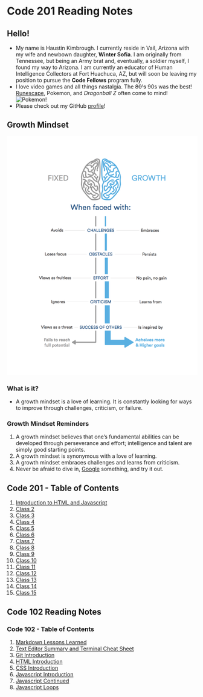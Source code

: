 <!-- This is a website about myself with links to my notes on reading assignments for Code 201 at Codefellows. -->

# Code 201 Reading Notes 
## Hello!
- My name is Haustin Kimbrough. I currently reside in Vail, Arizona with my wife and newbown daughter, **Winter Sofia**. I am originally from Tennessee, but being an Army brat and, eventually, a soldier myself, I found my way to Arizona.  I am currently an educator of Human Intelligence Collectors at Fort Huachuca, AZ, but will soon be leaving my position to pursue the **Code Fellows** program fully.
- I love video games and all things nastalgia. The ~~80's~~ 90s was the best! [Runescape](https://www.runescape.com/community), Pokemon, and *Dragonball Z* often come to mind!
![Pokemon!](https://bestreamer.com/wp-content/uploads/2019/12/01-Bulbasaur-Charmander-Squirtle.jpg)
- Please check out my GitHub [profile](https://github.com/hkimbrough22/)!

## Growth Mindset
![Growth Mindset](Growth.png)

### What is it?
- A growth mindset is a love of learning. It is constantly looking for ways to improve through challenges, criticism, or failure.

### Growth Mindset Reminders
1. A growth mindset believes that one’s fundamental abilities can be developed through perseverance and effort; intelligence and talent are simply good starting points.
2. A growth mindset is synonymous with a love of learning.
3. A growth mindset embraces challenges and learns from criticism.
4. Never be afraid to dive in, [Google](https://www.google.com) something, and try it out.

## Code 201 - Table of Contents
1. [Introduction to HTML and Javascript](code201/class-01.md)
2. [Class 2](code201/class-02.md)
3. [Class 3](code201/class-03.md)
4. [Class 4](code201/class-04.md)
5. [Class 5](code201/class-05.md)
6. [Class 6](code201/class-06.md)
7. [Class 7](code201/class-07.md)
8. [Class 8](code201/class-08.md)
9. [Class 9](code201/class-09.md)
10. [Class 10](code201/class-10.md)
11. [Class 11](code201/class-11.md)
12. [Class 12](code201/class-12.md)
13. [Class 13](code201/class-13.md)
14. [Class 14](code201/class-14.md)
15. [Class 15](code201/class-15.md)



## Code 102 Reading Notes

### Code 102 - Table of Contents
1. [Markdown Lessons Learned](code102/markdown.md)
2. [Text Editor Summary and Terminal Cheat Sheet](code102/text-editor.md)
3. [Git Introduction](code102/git-introduction.md)
4. [HTML Introduction](code102/html-introduction.md)
5. [CSS Introduction](code102/css-introduction.md)
6. [Javascript Introduction](code102/javascript-introduction.md)
7. [Javascript Continued](code102/javascript-cont.md)
8. [Javascript Loops](code102/javascript-loops.md)